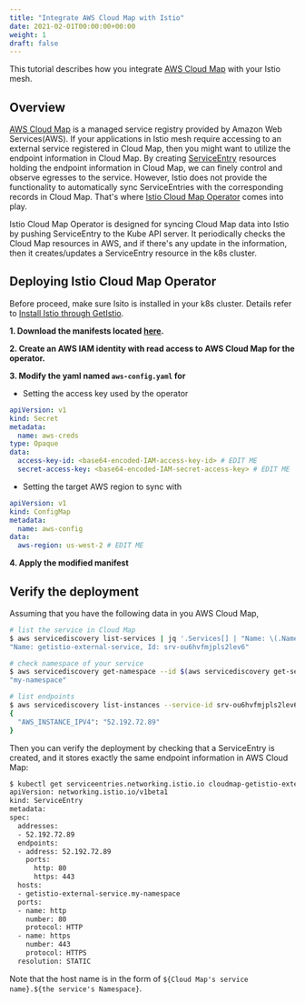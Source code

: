 ```yaml
---
title: "Integrate AWS Cloud Map with Istio"
date: 2021-02-01T00:00:00+00:00
weight: 1
draft: false
---
```


This tutorial describes how you integrate [AWS Cloud Map](https://aws.amazon.com/cloud-map/) with your Istio mesh.

## Overview

[AWS Cloud Map](https://aws.amazon.com/cloud-map/) is a managed service registry provided by Amazon Web Services(AWS). 
If your applications in Istio mesh require accessing to an external service registered in Cloud Map, 
then you might want to utilize the endpoint information in Cloud Map. By creating [ServiceEntry](https://istio.io/latest/docs/reference/config/networking/service-entry/)
resources holding the endpoint information in Cloud Map, we can finely control and observe egresses to the service. 
However, Istio does not provide the functionality to automatically sync ServiceEntries with the corresponding records in
Cloud Map. That's where [Istio Cloud Map Operator](https://github.com/tetratelabs/istio-cloud-map) comes into play.

Istio Cloud Map Operator is designed for syncing Cloud Map data into Istio by pushing ServiceEntry to the Kube API server.
It periodically checks the Cloud Map resources in AWS, and if there's any update in the information, then it creates/updates 
a ServiceEntry resource in the k8s cluster.


## Deploying Istio Cloud Map Operator

Before proceed, make sure Isito is installed in your k8s cluster. Details refer to [Install Istio through GetIstio](/getistio-cli/install-istio/).

__1. Download the manifests located [here](https://github.com/tetratelabs/istio-cloud-map/tree/v0.2.0/kubernetes).__

__2. Create an AWS IAM identity with read access to AWS Cloud Map for the operator.__

__3. Modify the yaml named `aws-config.yaml` for__ 

- Setting the access key used by the operator

```yaml
apiVersion: v1
kind: Secret
metadata:
  name: aws-creds
type: Opaque
data:
  access-key-id: <base64-encoded-IAM-access-key-id> # EDIT ME
  secret-access-key: <base64-encoded-IAM-secret-access-key> # EDIT ME
```

- Setting the target AWS region to sync with

```yaml
apiVersion: v1
kind: ConfigMap
metadata:
  name: aws-config
data:
  aws-region: us-west-2 # EDIT ME
```

__4. Apply the modified manifest__



## Verify the deployment

Assuming that you have the following data in you AWS Cloud Map,

```bash
# list the service in Cloud Map
$ aws servicediscovery list-services | jq '.Services[] | "Name: \(.Name), Id: \(.Id)"'
"Name: getistio-external-service, Id: srv-ou6hvfmjpls2lev6"

# check namespace of your service
$ aws servicediscovery get-namespace --id $(aws servicediscovery get-service --id srv-ou6hvfmjpls2lev6 | jq -r '.Service.NamespaceId') | jq '.Namespace.Name'
"my-namespace"

# list endpoints
$ aws servicediscovery list-instances --service-id srv-ou6hvfmjpls2lev6 | jq '.Instances[] | .Attributes'
{
  "AWS_INSTANCE_IPV4": "52.192.72.89"
}
```

Then you can verify the deployment by checking that a ServiceEntry is created, and it stores exactly the same endpoint information in AWS Cloud Map:

```bash
$ kubectl get serviceentries.networking.istio.io cloudmap-getistio-external-service.my-namespace -oyaml
apiVersion: networking.istio.io/v1beta1
kind: ServiceEntry
metadata:
spec:
  addresses:
  - 52.192.72.89
  endpoints:
  - address: 52.192.72.89
    ports:
      http: 80
      https: 443
  hosts:
  - getistio-external-service.my-namespace
  ports:
  - name: http
    number: 80
    protocol: HTTP
  - name: https
    number: 443
    protocol: HTTPS
  resolution: STATIC
```

Note that the host name is in the form of `${Cloud Map's service name}.${the service's Namespace}`.